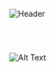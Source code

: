 ![Header](https://i.imgur.com/bSjgaVh.png)


<br>

<br>

<p align="center">

![Alt Text](https://i.imgur.com/al8ODQQ.gif)

</p>
